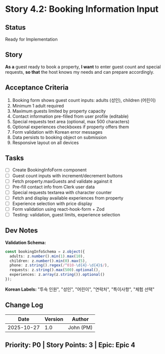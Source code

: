 # Story 4.2: Booking Information Input

## Status
Ready for Implementation

## Story
**As a** guest ready to book a property,
**I want** to enter guest count and special requests,
**so that** the host knows my needs and can prepare accordingly.

## Acceptance Criteria
1. Booking form shows guest count inputs: adults (성인), children (어린이)
2. Minimum 1 adult required
3. Maximum guests limited by property capacity
4. Contact information pre-filled from user profile (editable)
5. Special requests text area (optional, max 500 characters)
6. Optional experiences checkboxes if property offers them
7. Form validation with Korean error messages
8. Data persists to booking object on submission
9. Responsive layout on all devices

## Tasks
- [ ] Create BookingInfoForm component
- [ ] Guest count inputs with increment/decrement buttons
- [ ] Fetch property.maxGuests and validate against it
- [ ] Pre-fill contact info from Clerk user data
- [ ] Special requests textarea with character counter
- [ ] Fetch and display available experiences from property
- [ ] Experience selection with price display
- [ ] Form validation using react-hook-form + Zod
- [ ] Testing: validation, guest limits, experience selection

## Dev Notes
**Validation Schema:**
```typescript
const bookingInfoSchema = z.object({
  adults: z.number().min(1).max(10),
  children: z.number().min(0).max(5),
  phone: z.string().regex(/^010-\d{4}-\d{4}$/),
  requests: z.string().max(500).optional(),
  experiences: z.array(z.string()).optional()
});
```

**Korean Labels:** "투숙 인원", "성인", "어린이", "연락처", "특이사항", "체험 선택"

## Change Log
| Date | Version | Author |
|------|---------|--------|
| 2025-10-27 | 1.0 | John (PM) |

## Priority: P0 | Story Points: 3 | Epic: Epic 4
